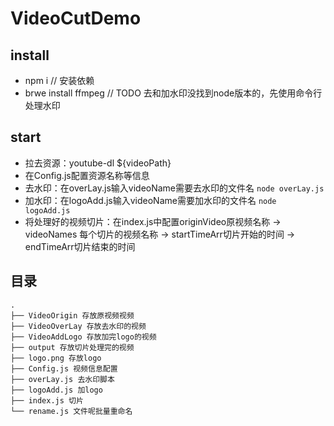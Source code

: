 # VideoCutDemo

## install
- npm i // 安装依赖
- brwe install ffmpeg // TODO 去和加水印没找到node版本的，先使用命令行处理水印

## start
- 拉去资源：youtube-dl ${videoPath}
- 在Config.js配置资源名称等信息
- 去水印：在overLay.js输入videoName需要去水印的文件名 `node overLay.js`
- 加水印：在logoAdd.js输入videoName需要加水印的文件名 `node logoAdd.js`
- 将处理好的视频切片：在index.js中配置originVideo原视频名称 -> videoNames 每个切片的视频名称 -> startTimeArr切片开始的时间 -> endTimeArr切片结束的时间 

## 目录
```
.
├── VideoOrigin 存放原视频视频
├── VideoOverLay 存放去水印的视频
├── VideoAddLogo 存放加完logo的视频
├── output 存放切片处理完的视频
├── logo.png 存放logo
├── Config.js 视频信息配置
├── overLay.js 去水印脚本
├── logoAdd.js 加logo
├── index.js 切片
└── rename.js 文件呢批量重命名
```
